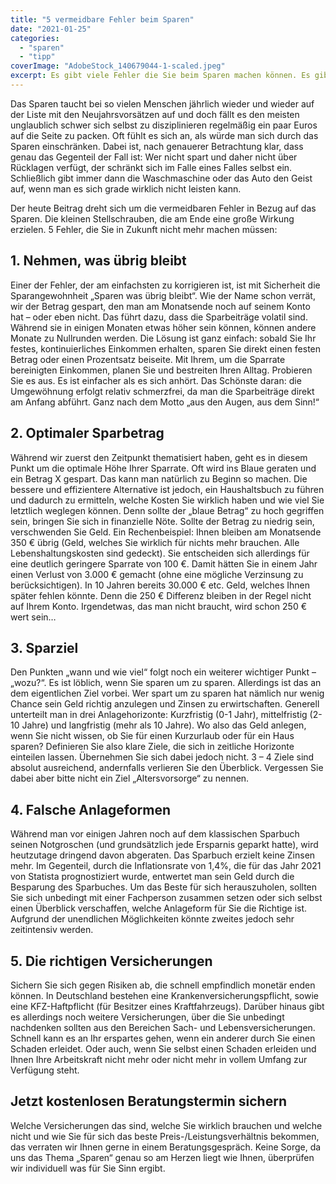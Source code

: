 ```yaml
---
title: "5 vermeidbare Fehler beim Sparen"
date: "2021-01-25"
categories: 
  - "sparen"
  - "tipp"
coverImage: "AdobeStock_140679044-1-scaled.jpeg"
excerpt: Es gibt viele Fehler die Sie beim Sparen machen können. Es gibt aber mindestens genauso viele Fehler, die Sie vermeiden können. Wir haben uns für Sie mit den häufigsten Fehlern, die Sparern unterlaufen, auseinandergesetzt und nach Lösungswegen gesucht
---
```



Das Sparen taucht bei so vielen Menschen jährlich wieder und wieder auf der Liste mit den Neujahrsvorsätzen auf und doch fällt es den meisten unglaublich schwer sich selbst zu disziplinieren regelmäßig ein paar Euros auf die Seite zu packen. Oft fühlt es sich an, als würde man sich durch das Sparen einschränken. Dabei ist, nach genauerer Betrachtung klar, dass genau das Gegenteil der Fall ist: Wer nicht spart und daher nicht über Rücklagen verfügt, der schränkt sich im Falle eines Falles selbst ein. Schließlich gibt immer dann die Waschmaschine oder das Auto den Geist auf, wenn man es sich grade wirklich nicht leisten kann.

Der heute Beitrag dreht sich um die vermeidbaren Fehler in Bezug auf das Sparen. Die kleinen Stellschrauben, die am Ende eine große Wirkung erzielen. 5 Fehler, die Sie in Zukunft nicht mehr machen müssen:

## 1\. Nehmen, was übrig bleibt

Einer der Fehler, der am einfachsten zu korrigieren ist, ist mit Sicherheit die Sparangewohnheit „Sparen was übrig bleibt“. Wie der Name schon verrät, wir der Betrag gespart, den man am Monatsende noch auf seinem Konto hat – oder eben nicht. Das führt dazu, dass die Sparbeiträge volatil sind. Während sie in einigen Monaten etwas höher sein können, können andere Monate zu Nullrunden werden. Die Lösung ist ganz einfach: sobald Sie Ihr festes, kontinuierliches Einkommen erhalten, sparen Sie direkt einen festen Betrag oder einen Prozentsatz beiseite. Mit Ihrem, um die Sparrate bereinigten Einkommen, planen Sie und bestreiten Ihren Alltag. Probieren Sie es aus. Es ist einfacher als es sich anhört. Das Schönste daran: die Umgewöhnung erfolgt relativ schmerzfrei, da man die Sparbeiträge direkt am Anfang abführt. Ganz nach dem Motto „aus den Augen, aus dem Sinn!“

## 2\. Optimaler Sparbetrag

Während wir zuerst den Zeitpunkt thematisiert haben, geht es in diesem Punkt um die optimale Höhe Ihrer Sparrate. Oft wird ins Blaue geraten und ein Betrag X gespart. Das kann man natürlich zu Beginn so machen. Die bessere und effizientere Alternative ist jedoch, ein Haushaltsbuch zu führen und dadurch zu ermitteln, welche Kosten Sie wirklich haben und wie viel Sie letztlich weglegen können. Denn sollte der „blaue Betrag“ zu hoch gegriffen sein, bringen Sie sich in finanzielle Nöte. Sollte der Betrag zu niedrig sein, verschwenden Sie Geld. Ein Rechenbeispiel: Ihnen bleiben am Monatsende 350 € übrig (Geld, welches Sie wirklich für nichts mehr brauchen. Alle Lebenshaltungskosten sind gedeckt). Sie entscheiden sich allerdings für eine deutlich geringere Sparrate von 100 €. Damit hätten Sie in einem Jahr einen Verlust von 3.000 € gemacht (ohne eine mögliche Verzinsung zu berücksichtigen). In 10 Jahren bereits 30.000 € etc. Geld, welches Ihnen später fehlen könnte. Denn die 250 € Differenz bleiben in der Regel nicht auf Ihrem Konto. Irgendetwas, das man nicht braucht, wird schon 250 € wert sein…

## 3\. Sparziel

Den Punkten „wann und wie viel“ folgt noch ein weiterer wichtiger Punkt – „wozu?“. Es ist löblich, wenn Sie sparen um zu sparen. Allerdings ist das an dem eigentlichen Ziel vorbei. Wer spart um zu sparen hat nämlich nur wenig Chance sein Geld richtig anzulegen und Zinsen zu erwirtschaften. Generell unterteilt man in drei Anlagehorizonte: Kurzfristig (0-1 Jahr), mittelfristig (2-10 Jahre) und langfristig (mehr als 10 Jahre). Wo also das Geld anlegen, wenn Sie nicht wissen, ob Sie für einen Kurzurlaub oder für ein Haus sparen? Definieren Sie also klare Ziele, die sich in zeitliche Horizonte einteilen lassen. Übernehmen Sie sich dabei jedoch nicht. 3 – 4 Ziele sind absolut ausreichend, andernfalls verlieren Sie den Überblick. Vergessen Sie dabei aber bitte nicht ein Ziel „Altersvorsorge“ zu nennen.

## 4\. Falsche Anlageformen

Während man vor einigen Jahren noch auf dem klassischen Sparbuch seinen Notgroschen (und grundsätzlich jede Ersparnis geparkt hatte), wird heutzutage dringend davon abgeraten. Das Sparbuch erzielt keine Zinsen mehr. Im Gegenteil, durch die Inflationsrate von 1,4%, die für das Jahr 2021 von Statista prognostiziert wurde, entwertet man sein Geld durch die Besparung des Sparbuches. Um das Beste für sich herauszuholen, sollten Sie sich unbedingt mit einer Fachperson zusammen setzen oder sich selbst einen Überblick verschaffen, welche Anlageform für Sie die Richtige ist. Aufgrund der unendlichen Möglichkeiten könnte zweites jedoch sehr zeitintensiv werden.

## 5\. Die richtigen Versicherungen

Sichern Sie sich gegen Risiken ab, die schnell empfindlich monetär enden können. In Deutschland bestehen eine Krankenversicherungspflicht, sowie eine KFZ-Haftpflicht (für Besitzer eines Kraftfahrzeugs). Darüber hinaus gibt es allerdings noch weitere Versicherungen, über die Sie unbedingt nachdenken sollten aus den Bereichen Sach- und Lebensversicherungen. Schnell kann es an Ihr erspartes gehen, wenn ein anderer durch Sie einen Schaden erleidet. Oder auch, wenn Sie selbst einen Schaden erleiden und Ihnen Ihre Arbeitskraft nicht mehr oder nicht mehr in vollem Umfang zur Verfügung steht.


## Jetzt kostenlosen Beratungstermin sichern

Welche Versicherungen das sind, welche Sie wirklich brauchen und welche nicht und wie Sie für sich das beste Preis-/Leistungsverhältnis bekommen, das verraten wir Ihnen gerne in einem Beratungsgespräch. Keine Sorge, da uns das Thema „Sparen“ genau so am Herzen liegt wie Ihnen, überprüfen wir individuell was für Sie Sinn ergibt.

